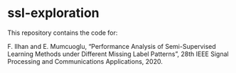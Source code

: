 # ssl-exploration
This repository contains the code for:

F. Ilhan and E. Mumcuoglu, “Performance Analysis of Semi-Supervised Learning Methods under Different Missing Label Patterns”, 28th IEEE Signal Processing and Communications Applications, 2020.
